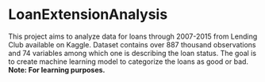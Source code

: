 # LoanExtensionAnalysis
This project aims to analyze data for loans through 2007-2015 from Lending Club available on Kaggle. Dataset contains over 887 thousand observations and 74 variables among which one is describing the loan status. The goal is to create machine learning model to categorize the loans as good or bad. <b> Note: For learning purposes. </b>
